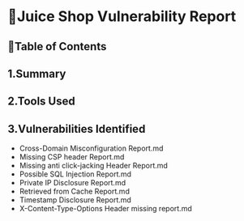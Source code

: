 # 📁Juice Shop Vulnerability Report

## 🧭Table of Contents
1.Summary
--
2.Tools Used
--
3.Vulnerabilities Identified
--
- Cross-Domain Misconfiguration Report.md
- Missing CSP header Report.md
- Missing anti click-jacking Header Report.md
- Possible SQL Injection Report.md
- Private IP Disclosure Report.md
- Retrieved from Cache Report.md
- Timestamp Disclosure Report.md
- X-Content-Type-Options Header missing report.md

